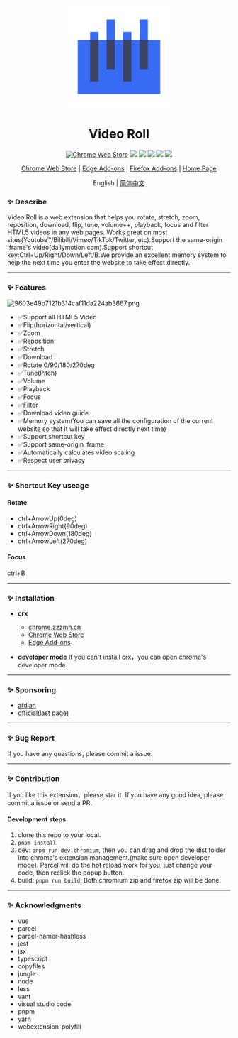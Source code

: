 <!--
 * @description: video roll
 * @Author: Gouxinyu
 * @Date: 2022-01-13 22:43:33
-->

<p align="center">
  <a href="https://gomi.site/VideoRoll">
    <img width="230" src="src/icons/icon_512.png">
  </a>
</p>

<h1 align="center">
Video Roll
</h1>

<div align="center">

[![Chrome Web Store](https://img.shields.io/chrome-web-store/users/cokngoholafkeghnhhdlmiadlojpindm?icon=chrome&color=0f9d58)](https://chrome.google.com/webstore/detail/cokngoholafkeghnhhdlmiadlojpindm?hl=en) ![](https://img.shields.io/chrome-web-store/rating/cokngoholafkeghnhhdlmiadlojpindm) ![](https://badgen.net/chrome-web-store/stars/cokngoholafkeghnhhdlmiadlojpindm) ![](https://img.shields.io/github/stars/gxy5202/VideoRoll) ![](https://img.shields.io/github/package-json/v/gxy5202/VideoRoll) ![](https://img.shields.io/github/package-json/license/gxy5202/VideoRoll)

[Chrome Web Store](https://chrome.google.com/webstore/detail/video-roll/cokngoholafkeghnhhdlmiadlojpindm?hl=zh-CN&authuser=0 "Chrome Web Store") |
[Edge Add-ons](https://microsoftedge.microsoft.com/addons/detail/video-roll/indeeigndpaahbcegcanpmbenmkbkmmn "Edge Add-ons") |
[Firefox Add-ons](https://addons.mozilla.org/firefox/addon/videoroll/ "Firefox Add-ons") |
[Home Page](https://videoroll.gomi.site "Home Page")

English | [简体中文](README-zh_CN.md)
</div>

### ✨ Describe

Video Roll is a web extension that helps you rotate, stretch, zoom, reposition, download, flip, tune, volume++, playback, focus and filter HTML5 videos in any web pages. Works great on most sites(Youtube™/Bilibili/Vimeo/TikTok/Twitter, etc).Support the same-origin iframe's video(dailymotion.com).Support shortcut key:Ctrl+Up/Right/Down/Left/B.We provide an excellent memory system to help the next time you enter the website to take effect directly.

---

### ✨ Features

![9603e49b7121b314caf11da224ab3667.png](https://i.mji.rip/2023/07/24/9603e49b7121b314caf11da224ab3667.png)

-   ✅Support all HTML5 Video
-   ✅Flip(horizontal/vertical)
-   ✅Zoom
-   ✅Reposition
-   ✅Stretch
-   ✅Download
-   ✅Rotate 0/90/180/270deg
-   ✅Tune(Pitch)
-   ✅Volume
-   ✅Playback
-   ✅Focus
-   ✅Filter
-   ✅Download video guide
-   ✅Memory system(You can save all the configuration of the current website so that it will take effect directly next time)
-   ✅Support shortcut key
-   ✅Support same-origin iframe
-   ✅Automatically calculates video scaling
-   ✅Respect user privacy

---

### ✨ Shortcut Key useage
#### Rotate
-   ctrl+ArrowUp(0deg)
-   ctrl+ArrowRight(90deg)
-   ctrl+ArrowDown(180deg)
-   ctrl+ArrowLeft(270deg)

#### Focus
ctrl+B  

---

### ✨ Installation

-   **crx**
    - [chrome.zzzmh.cn](https://chrome.zzzmh.cn/info/cokngoholafkeghnhhdlmiadlojpindm)
    - [Chrome Web Store](https://chrome.google.com/webstore/detail/video-roll/cokngoholafkeghnhhdlmiadlojpindm?hl=zh-CN&authuser=0 "Chrome Web Store")
    - [Edge Add-ons](https://microsoftedge.microsoft.com/addons/detail/video-roll/indeeigndpaahbcegcanpmbenmkbkmmn "Edge Add-ons")


-   **developer mode**
    If you can't install crx，you can open chrome's developer mode.

---

### ✨ Sponsoring

-   [afdian](https://afdian.net/a/gomi_gxy/plan)
-   [official(last page)](https://gomi.site/VideoRoll)

---

### ✨ Bug Report

If you have any questions, please commit a issue.

---

### ✨ Contribution

If you like this extension，please star it.
If you have any good idea, please commit a issue or send a PR.

#### Development steps

1. clone this repo to your local.
2. `pnpm install`
3. dev: `pnpm run dev:chromium`, then you can drag and drop the dist folder into chrome's extension management.(make sure open developer mode). Parcel will do the hot reload work for you, just change your code, then reclick the popup button.
4. build: `pnpm run build`. Both chromium zip and firefox zip will be done.


---

### ✨ Acknowledgments

-   vue
-   parcel
-   parcel-namer-hashless
-   jest
-   jsx
-   typescript
-   copyfiles
-   jungle
-   node
-   less
-   vant
-   visual studio code
-   pnpm
-   yarn
-   webextension-polyfill
